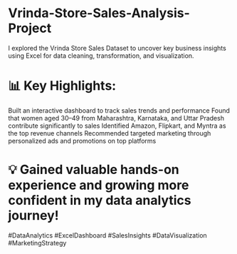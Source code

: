 # Vrinda-Store-Sales-Analysis-Project
I explored the Vrinda Store Sales Dataset to uncover key business insights using Excel for data cleaning, transformation, and visualization.

# 📊 Key Highlights:

Built an interactive dashboard to track sales trends and performance
Found that women aged 30–49 from Maharashtra, Karnataka, and Uttar Pradesh contribute significantly to sales
Identified Amazon, Flipkart, and Myntra as the top revenue channels
Recommended targeted marketing through personalized ads and promotions on top platforms
# 💡 Gained valuable hands-on experience and growing more confident in my data analytics journey!

#DataAnalytics #ExcelDashboard #SalesInsights #DataVisualization #MarketingStrategy
